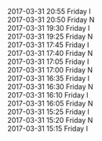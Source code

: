 2017-03-31 20:55 Friday  I  
2017-03-31 20:50 Friday  N  
2017-03-31 19:30 Friday  I  
2017-03-31 19:25 Friday  N  
2017-03-31 17:45 Friday  I  
2017-03-31 17:40 Friday  N  
2017-03-31 17:05 Friday  I  
2017-03-31 17:00 Friday  N  
2017-03-31 16:35 Friday  I  
2017-03-31 16:30 Friday  N  
2017-03-31 16:10 Friday  I  
2017-03-31 16:05 Friday  N  
2017-03-31 15:25 Friday  I  
2017-03-31 15:20 Friday  N  
2017-03-31 15:15 Friday  I  
